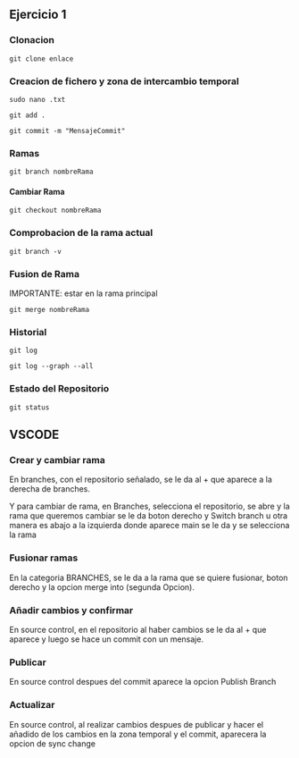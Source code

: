 ## Ejercicio 1
### Clonacion



```
git clone enlace
```

### Creacion de fichero y zona de intercambio temporal

```
sudo nano .txt

git add .

git commit -m "MensajeCommit"
```

### Ramas 
```
git branch nombreRama

```
#### Cambiar Rama
```
git checkout nombreRama
```

### Comprobacion de la rama actual
```
git branch -v
```


### Fusion de Rama
IMPORTANTE: estar en la rama principal
```
git merge nombreRama
```

### Historial

```
git log

git log --graph --all
```

### Estado del Repositorio

```
git status
```

## VSCODE

### Crear y cambiar rama
En branches, con el repositorio señalado, se le da al + que aparece a la derecha de branches.

Y para cambiar de rama, en Branches, selecciona el repositorio, se abre y la rama que queremos cambiar se le da boton derecho y Switch branch u otra manera es abajo a la izquierda donde aparece main se le da y se selecciona la rama

### Fusionar ramas

En la categoria BRANCHES, se le da a la rama que se quiere fusionar, boton derecho y la opcion merge into (segunda Opcion).

### Añadir cambios y confirmar
En source control, en el repositorio al haber cambios se le da al + que aparece y luego se hace un commit con un mensaje.

### Publicar 
En source control despues del commit aparece la opcion Publish Branch

### Actualizar
En source control, al realizar cambios despues de publicar y hacer el añadido de los cambios en la zona temporal y el commit, aparecera la opcion de sync change